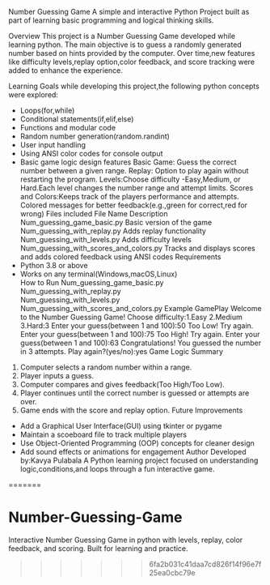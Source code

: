 
Number Guessing Game
   A simple and interactive Python Project built as part of learning basic programming and logical thinking skills.

 Overview
   This project is a Number Guessing Game developed while learning python. The main objective is to guess a randomly generated number based on hints provided by the computer. Over time,new features like difficulty levels,replay option,color feedback, and score tracking were added to enhance the experience.

 Learning Goals
   while developing this project,the following python concepts were explored:
   - Loops(for,while) 
   - Conditional statements(if,elif,else)
   - Functions and modular code
   - Random number generation(random.randint)
   - User input handling
   - Using ANSI color codes for console output
   - Basic game logic design
 features
   Basic Game: Guess the correct number between a given range.
   Replay: Option to play again without restarting the program.
   Levels:Choose difficulty -Easy,Medium, or Hard.Each  level changes the number range and attempt limits.
   Scores and Colors:Keeps track of the players performance and attempts. Colored messages for better feedback(e.g.,green for correct,red for wrong)
 Files included
   File Name                                    Description  
   Num_guessing_game_basic.py                   Basic version of the game
   Num_guessing_with_replay.py                  Adds replay functionality
   Num_guessing_with_levels.py                  Adds difficulty levels
   Num_guessing_with_scores_and_colors.py       Tracks and displays scores and adds colored feedback using ANSI codes
 Requirements
   - Python 3.8 or above
   - Works on any terminal(Windows,macOS,Linux)  
 How to Run
   Num_guessing_game_basic.py                  
   Num_guessing_with_replay.py                  
   Num_guessing_with_levels.py                  
   Num_guessing_with_scores_and_colors.py 
 Example GamePlay
   Welcome to the Number Guessing Game!
   Choose difficulty:1.Easy 2.Medium 3.Hard:3
   Enter your guess(between 1 and 100):50
   Too Low! Try again.
   Enter your guess(between 1 and 100):75
   Too High! Try again.
   Enter your guess(between 1 and 100):63
   Congratulations! You guessed the number in 3 attempts.
   Play again?(yes/no):yes
 Game Logic Summary
   1. Computer selects a random number within a range.
   2. Player inputs a guess.
   3. Computer compares and gives feedback(Too High/Too Low).
   4. Player continues until the correct number is guessed or attempts are over.
   5. Game ends with the score and replay option.
 Future Improvements
   - Add a Graphical User Interface(GUI) using tkinter or pygame
   - Maintain a scoeboard file to track multiple players
   - Use Object-Oriented Programming (OOP) concepts for cleaner design
   - Add sound effects or animations for engagement
 Author
   Developed by:Kavya Pulabala
   A Python learning project focused on understanding logic,conditions,and loops through a fun interactive game.  




        
=======
# Number-Guessing-Game
Interactive Number Guessing Game in python with levels, replay, color feedback, and scoring. Built for learning and practice.
>>>>>>> 6fa2b031c41daa7cd826f14f96e7f25ea0cbc79e
